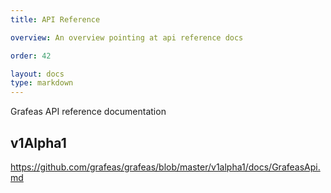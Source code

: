 ```yaml
---
title: API Reference

overview: An overview pointing at api reference docs

order: 42

layout: docs
type: markdown
---
```


Grafeas API reference documentation

## v1Alpha1

https://github.com/grafeas/grafeas/blob/master/v1alpha1/docs/GrafeasApi.md

